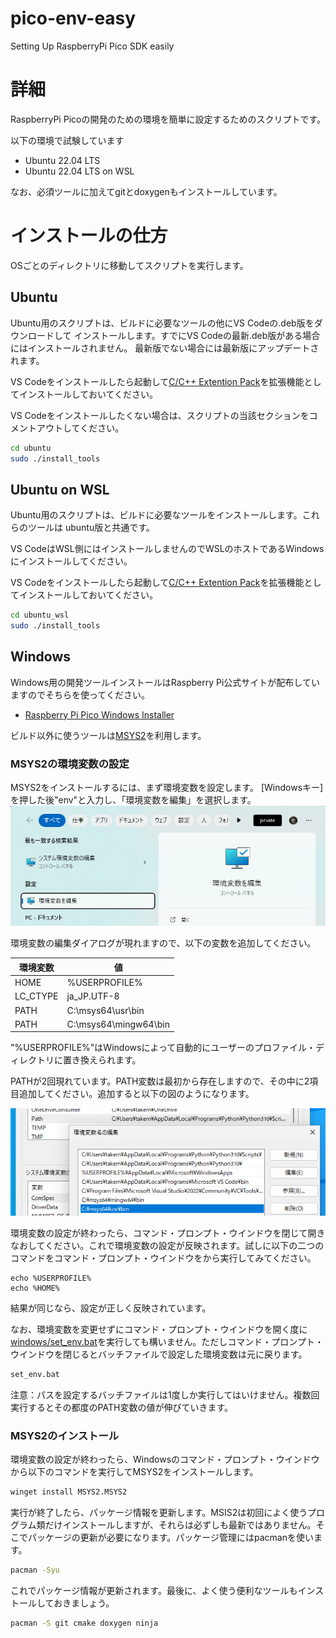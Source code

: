 # pico-env-easy
Setting Up RaspberryPi Pico SDK easily

# 詳細
RaspberryPi Picoの開発のための環境を簡単に設定するためのスクリプトです。

以下の環境で試験しています

- Ubuntu 22.04 LTS
- Ubuntu 22.04 LTS on WSL

なお、必須ツールに加えてgitとdoxygenもインストールしています。

# インストールの仕方
OSごとのディレクトリに移動してスクリプトを実行します。

## Ubuntu
Ubuntu用のスクリプトは、ビルドに必要なツールの他にVS Codeの.deb版をダウンロードして
インストールします。すでにVS Codeの最新.deb版がある場合にはインストールされません。
最新版でない場合には最新版にアップデートされます。


VS Codeをインストールしたら起動して[C/C++ Extention Pack](https://marketplace.visualstudio.com/items?itemName=ms-vscode.cpptools-extension-pack)を拡張機能としてインストールしておいてください。

VS Codeをインストールしたくない場合は、スクリプトの当該セクションをコメントアウトしてください。
```sh
cd ubuntu
sudo ./install_tools
```


## Ubuntu on WSL
Ubuntu用のスクリプトは、ビルドに必要なツールをインストールします。これらのツールは
ubuntu版と共通です。

VS CodeはWSL側にはインストールしませんのでWSLのホストであるWindowsにインストールしてください。

VS Codeをインストールしたら起動して[C/C++ Extention Pack](https://marketplace.visualstudio.com/items?itemName=ms-vscode.cpptools-extension-pack)を拡張機能としてインストールしておいてください。

```sh
cd ubuntu_wsl
sudo ./install_tools
```

## Windows
Windows用の開発ツールインストールはRaspberry Pi公式サイトが配布していますのでそちらを使ってください。

- [Raspberry Pi Pico Windows Installer](https://www.raspberrypi.com/news/raspberry-pi-pico-windows-installer/)

ビルド以外に使うツールは[MSYS2](https://www.msys2.org/)を利用します。

### MSYS2の環境変数の設定
MSYS2をインストールするには、まず環境変数を設定します。
[Windowsキー]を押した後"env"と入力し、「環境変数を編集」を選択します。
![](image/env_var.png)

環境変数の編集ダイアログが現れますので、以下の変数を追加してください。

環境変数 | 値
--------|-------
HOME | %USERPROFILE%
LC_CTYPE | ja_JP.UTF-8
PATH     | C:\msys64\usr\bin
PATH | C:\msys64\mingw64\bin

"%USERPROFILE%"はWindowsによって自動的にユーザーのプロファイル・ディレクトリに置き換えられます。

PATHが2回現れています。PATH変数は最初から存在しますので、その中に2項目追加してください。追加すると以下の図のようになります。

![](image/path_env.png)

環境変数の設定が終わったら、コマンド・プロンプト・ウインドウを閉じて開きなおしてください。これで環境変数の設定が反映されます。試しに以下の二つのコマンドをコマンド・プロンプト・ウインドウをから実行してみてください。
 
```
echo %USERPROFILE%
echo %HOME%
```

結果が同じなら、設定が正しく反映されています。


なお、環境変数を変更せずにコマンド・プロンプト・ウインドウを開く度に[windows/set_env.bat](windows/set_env.bat)を実行しても構いません。ただしコマンド・プロンプト・ウインドウを閉じるとバッチファイルで設定した環境変数は元に戻ります。

```cmd
set_env.bat
```

注意：パスを設定するバッチファイルは1度しか実行してはいけません。複数回実行するとその都度のPATH変数の値が伸びていきます。

### MSYS2のインストール
環境変数の設定が終わったら、Windowsのコマンド・プロンプト・ウインドウから以下のコマンドを実行してMSYS2をインストールします。

```cmd
winget install MSYS2.MSYS2
```

実行が終了したら、パッケージ情報を更新します。MSIS2は初回によく使うプログラム類だけインストールしますが、それらは必ずしも最新ではありません。そこでパッケージの更新が必要になります。パッケージ管理にはpacmanを使います。

```cmd
pacman -Syu
```

これでパッケージ情報が更新されます。最後に、よく使う便利なツールもインストールしておきましょう。

```cmd
pacman -S git cmake doxygen ninja
```

